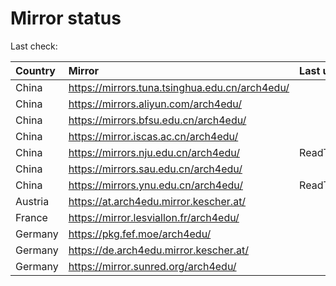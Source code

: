 <script src="./time.js"></script>
# Mirror status
Last check: <script type="text/javascript">localize(1684955590.52057);</script>

|Country|Mirror|Last update|
|:------|:-----|:----------|
|China|https://mirrors.tuna.tsinghua.edu.cn/arch4edu/|<script type="text/javascript">localize(1684909975);</script>|
|China|https://mirrors.aliyun.com/arch4edu/|<script type="text/javascript">localize(1684867680);</script>|
|China|https://mirrors.bfsu.edu.cn/arch4edu/|<script type="text/javascript">localize(1684909975);</script>|
|China|https://mirror.iscas.ac.cn/arch4edu/|<script type="text/javascript">localize(1684909975);</script>|
|China|https://mirrors.nju.edu.cn/arch4edu/|ReadTimeout|
|China|https://mirrors.sau.edu.cn/arch4edu/|<script type="text/javascript">localize(1673850842);</script>|
|China|https://mirrors.ynu.edu.cn/arch4edu/|ReadTimeout|
|Austria|https://at.arch4edu.mirror.kescher.at/|<script type="text/javascript">localize(1684909975);</script>|
|France|https://mirror.lesviallon.fr/arch4edu/|<script type="text/javascript">localize(1684909975);</script>|
|Germany|https://pkg.fef.moe/arch4edu/|<script type="text/javascript">localize(1684909975);</script>|
|Germany|https://de.arch4edu.mirror.kescher.at/|<script type="text/javascript">localize(1684909975);</script>|
|Germany|https://mirror.sunred.org/arch4edu/|<script type="text/javascript">localize(1684909975);</script>|

<script src="./tablefilter/tablefilter.js"></script>
<script src="./table.js"></script>